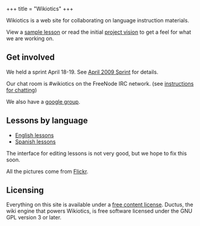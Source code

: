 +++
title = "Wikiotics"
+++

Wikiotics is a web site for collaborating on language instruction
materials.

View a [sample lesson](/en/English_Lesson_-_Introduction) or read the
initial [project vision](/en/project_vision) to get a feel for what we
are working on.

## Get involved

We held a sprint April 18-19. See [April 2009
Sprint](/en/April_2009_Sprint) for details.

Our chat room is \#wikiotics on the FreeNode IRC network. (see
[instructions for chatting](/en/instructions_for_chatting))

We also have a [google group](http://groups.google.com/group/wikiotics).

## Lessons by language

  - [English lessons](/en/English_lessons)
  - [Spanish lessons](/en/Spanish_lessons)

The interface for editing lessons is not very good, but we hope to fix
this soon.

All the pictures come from [Flickr](http://www.flickr.com/).

## Licensing

Everything on this site is available under a [free content
license](http://en.wikipedia.org/wiki/Free_content#Free_content_licenses).
Ductus, the wiki engine that powers Wikiotics, is free software licensed
under the GNU GPL version 3 or later.
